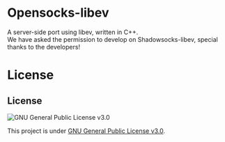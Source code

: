# Opensocks-libev
A server-side port using libev, written in C++.  
We have asked the permission to develop on Shadowsocks-libev, special thanks to the developers!

# License 
## License
![GNU General Public License v3.0](http://www.gnu.org/graphics/gplv3-127x51.png)

This project is under [GNU General Public License v3.0](https://www.gnu.org/licenses/gpl.html).
